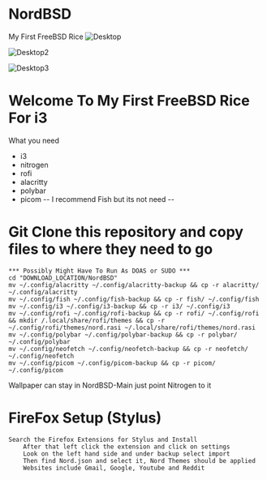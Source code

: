 # NordBSD
My First FreeBSD Rice
![Desktop](https://user-images.githubusercontent.com/89696594/189009334-3c6567dd-4e4d-4f6d-8939-b1c770170936.png)

![Desktop2](https://user-images.githubusercontent.com/89696594/189009353-09645382-55a1-475e-b307-13ca705236c5.png)

![Desktop3](https://user-images.githubusercontent.com/89696594/189009363-3000921c-bda3-4614-9e29-c12a3066c380.png)

# Welcome To My First FreeBSD Rice For i3
    
 What you need
   * i3
   * nitrogen
   * rofi
   * alacritty
   * polybar
   * picom
   -- I recommend Fish but its not need --
 
 # Git Clone this repository and copy files to where they need to go
    *** Possibly Might Have To Run As DOAS or SUDO ***
    cd "DOWNLOAD_LOCATION/NordBSD"
    mv ~/.config/alacritty ~/.config/alacritty-backup && cp -r alacritty/ ~/.config/alacritty
    mv ~/.config/fish ~/.config/fish-backup && cp -r fish/ ~/.config/fish
    mv ~/.config/i3 ~/.config/i3-backup && cp -r i3/ ~/.config/i3
    mv ~/.config/rofi ~/.config/rofi-backup && cp -r rofi/ ~/.config/rofi && mkdir /.local/share/rofi/themes && cp -r ~/.config/rofi/themes/nord.rasi ~/.local/share/rofi/themes/nord.rasi
    mv ~/.config/polybar ~/.config/polybar-backup && cp -r polybar/ ~/.config/polybar
    mv ~/.config/neofetch ~/.config/neofetch-backup && cp -r neofetch/ ~/.config/neofetch
    mv ~/.config/picom ~/.config/picom-backup && cp -r picom/ ~/.config/picom
 
 Wallpaper can stay in NordBSD-Main just point Nitrogen to it 
 
 
 # FireFox Setup (Stylus)
    Search the Firefox Extensions for Stylus and Install 
        After that left click the extension and click on settings 
        Look on the left hand side and under backup select import 
        Then find Nord.json and select it, Nord Themes should be applied
        Websites include Gmail, Google, Youtube and Reddit
 
 
 
 

